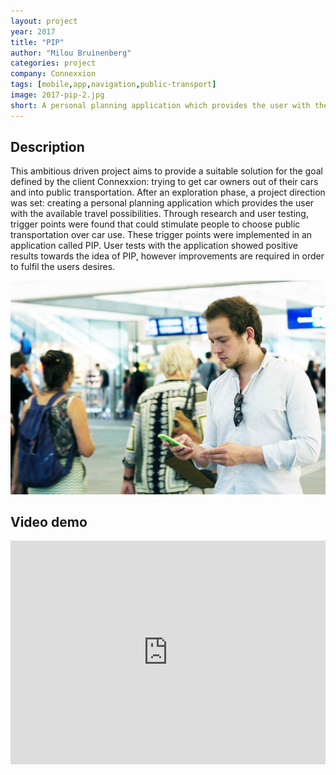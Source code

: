 ```yaml
---
layout: project
year: 2017
title: "PIP"
author: "Milou Bruinenberg"
categories: project
company: Connexxion
tags: [mobile,app,navigation,public-transport]
image: 2017-pip-2.jpg
short: A personal planning application which provides the user with the available travel possibilities.
---
```


## Description
This ambitious driven project aims to provide a suitable solution for the goal defined by the client Connexxion: trying to get car owners out of their cars and into public transportation. After an exploration phase, a project direction was set: creating a personal planning application which provides the user with the available travel possibilities. Through research and user testing, trigger points were found that could stimulate people to choose public transportation over car use. These trigger points were implemented in an application called PIP. User tests with the application showed positive results towards the idea of PIP, however improvements are required in order to fulfil the users desires.

<div class="project-image">
  <img src="/assets/img/2017-pip-1.jpg">
</div>

## Video demo
<iframe style="display:inline-block; border:0px solid #FFF; width: 100%; height: 358px" src="https://www.youtube.com/embed/H89hxFo1HTQ?playlist=H89hxFo1HTQ&loop=1&autoplay=1&mute=1" frameborder="0" allowfullscreen></iframe>
